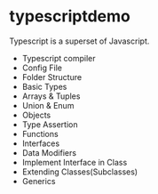 # typescriptdemo

Typescript is a superset of Javascript.

* Typescript compiler
* Config File
* Folder Structure
* Basic Types
* Arrays & Tuples
* Union & Enum
* Objects
* Type Assertion
* Functions
* Interfaces
* Data Modifiers
* Implement Interface in Class
* Extending Classes(Subclasses)
* Generics
